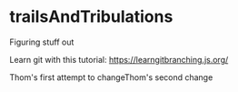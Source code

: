 # trailsAndTribulations
Figuring stuff out

Learn git with this tutorial:
https://learngitbranching.js.org/

Thom's first attempt to changeThom's second change